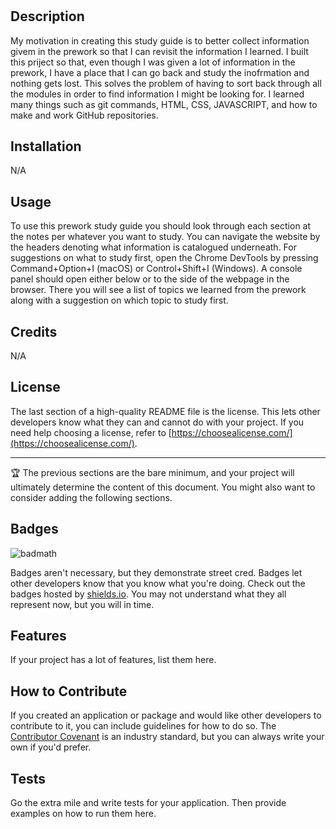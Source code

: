 # <Prework Study Guide Webage>

## Description

My motivation in creating this study guide is to better collect information givem in the prework so that I can revisit the information I learned. I built this priject so that, even though I was given a lot of information in the prework, I have a place that I can go back and study the inofrmation and nothing gets lost. This solves the problem of having to sort back through all the modules in order to find information I might be looking for. I learned many things such as git commands, HTML, CSS,  JAVASCRIPT, and how to make and work GitHub repositories. 

## Installation

N/A

## Usage

To use this prework study guide you should look through each section at the notes per whatever you want to study. You can navigate the website by the headers denoting what information is catalogued underneath. For suggestions on what to study first, open the Chrome DevTools by pressing Command+Option+I (macOS) or Control+Shift+I (Windows). A console panel should open either below or to the side of the webpage in the browser. There you will see a list of topics we learned from the prework along with a suggestion on which topic to study first.

## Credits

N/A

## License

The last section of a high-quality README file is the license. This lets other developers know what they can and cannot do with your project. If you need help choosing a license, refer to [https://choosealicense.com/](https://choosealicense.com/).

---

🏆 The previous sections are the bare minimum, and your project will ultimately determine the content of this document. You might also want to consider adding the following sections.

## Badges

![badmath](https://img.shields.io/github/languages/top/nielsenjared/badmath)

Badges aren't necessary, but they demonstrate street cred. Badges let other developers know that you know what you're doing. Check out the badges hosted by [shields.io](https://shields.io/). You may not understand what they all represent now, but you will in time.

## Features

If your project has a lot of features, list them here.

## How to Contribute

If you created an application or package and would like other developers to contribute to it, you can include guidelines for how to do so. The [Contributor Covenant](https://www.contributor-covenant.org/) is an industry standard, but you can always write your own if you'd prefer.

## Tests

Go the extra mile and write tests for your application. Then provide examples on how to run them here.